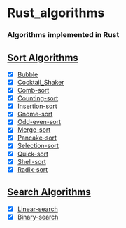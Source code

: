 # Rust_algorithms

### Algorithms implemented in Rust

## [Sort Algorithms](./src/sorting)

- [x] [Bubble](./src/sorting/bubble_sort.rs)
- [x] [Cocktail_Shaker](./src/sorting/cocktail_shaker_sort.rs)
- [x] [Comb-sort](./src/sorting/comb_sort.rs)
- [x] [Counting-sort](./src/sorting/counting_sort.rs)
- [x] [Insertion-sort](./src/sorting/insertion_sort.rs)
- [x] [Gnome-sort](./src/sorting/gnome_sort.rs)
- [x] [Odd-even-sort](./src/sorting/odd_even_sort.rs)
- [x] [Merge-sort](./src/sorting/merge_sort.rs)
- [x] [Pancake-sort](./src/sorting/pancake_sort.rs)
- [x] [Selection-sort](./src/sorting/selection_sort.rs)
- [x] [Quick-sort](./src/sorting/quick_sort.rs)
- [x] [Shell-sort](./src/sorting/shell_sort.rs)
- [x] [Radix-sort](./src/sorting/radix_sort.rs)

## [Search Algorithms](./src/searching)

- [x] [Linear-search](./src/searching/linear_search.rs)
- [x] [Binary-search](./src/searching/binary_search.rs)
